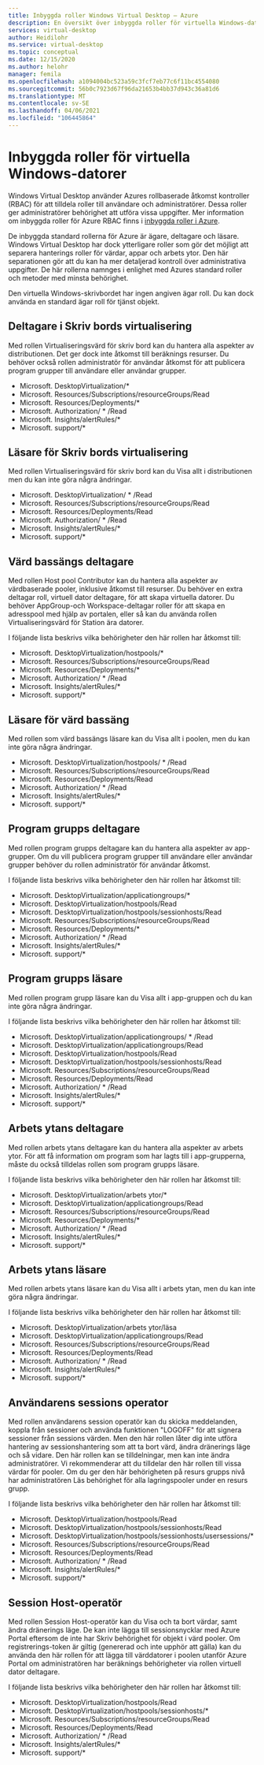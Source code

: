 ```yaml
---
title: Inbyggda roller Windows Virtual Desktop – Azure
description: En översikt över inbyggda roller för virtuella Windows-datorer som är tillgängliga för Azure RBAC.
services: virtual-desktop
author: Heidilohr
ms.service: virtual-desktop
ms.topic: conceptual
ms.date: 12/15/2020
ms.author: helohr
manager: femila
ms.openlocfilehash: a1094004bc523a59c3fcf7eb77c6f11bc4554080
ms.sourcegitcommit: 56b0c7923d67f96da21653b4bb37d943c36a81d6
ms.translationtype: MT
ms.contentlocale: sv-SE
ms.lasthandoff: 04/06/2021
ms.locfileid: "106445864"
---
```

# <a name="built-in-roles-for-windows-virtual-desktop"></a>Inbyggda roller för virtuella Windows-datorer

Windows Virtual Desktop använder Azures rollbaserade åtkomst kontroller (RBAC) för att tilldela roller till användare och administratörer. Dessa roller ger administratörer behörighet att utföra vissa uppgifter. Mer information om inbyggda roller för Azure RBAC finns i [inbyggda roller i Azure](../role-based-access-control/built-in-roles.md).

De inbyggda standard rollerna för Azure är ägare, deltagare och läsare. Windows Virtual Desktop har dock ytterligare roller som gör det möjligt att separera hanterings roller för värdar, appar och arbets ytor. Den här separationen gör att du kan ha mer detaljerad kontroll över administrativa uppgifter. De här rollerna namnges i enlighet med Azures standard roller och metoder med minsta behörighet.

Den virtuella Windows-skrivbordet har ingen angiven ägar roll. Du kan dock använda en standard ägar roll för tjänst objekt.

## <a name="desktop-virtualization-contributor"></a>Deltagare i Skriv bords virtualisering

Med rollen Virtualiseringsvärd för skriv bord kan du hantera alla aspekter av distributionen. Det ger dock inte åtkomst till beräknings resurser. Du behöver också rollen administratör för användar åtkomst för att publicera program grupper till användare eller användar grupper.


- Microsoft. DesktopVirtualization/\* 
- Microsoft. Resources/Subscriptions/resourceGroups/Read
- Microsoft. Resources/Deployments/\*
- Microsoft. Authorization/ \* /Read
- Microsoft. Insights/alertRules/\*
- Microsoft. support/\*

## <a name="desktop-virtualization-reader"></a>Läsare för Skriv bords virtualisering

Med rollen Virtualiseringsvärd för skriv bord kan du Visa allt i distributionen men du kan inte göra några ändringar.

- Microsoft. DesktopVirtualization/ \* /Read
- Microsoft. Resources/Subscriptions/resourceGroups/Read
- Microsoft. Resources/Deployments/Read
- Microsoft. Authorization/ \* /Read
- Microsoft. Insights/alertRules/\*
- Microsoft. support/\*

## <a name="host-pool-contributor"></a>Värd bassängs deltagare

Med rollen Host pool Contributor kan du hantera alla aspekter av värdbaserade pooler, inklusive åtkomst till resurser. Du behöver en extra deltagar roll, virtuell dator deltagare, för att skapa virtuella datorer. Du behöver AppGroup-och Workspace-deltagar roller för att skapa en adresspool med hjälp av portalen, eller så kan du använda rollen Virtualiseringsvärd för Station ära datorer.

I följande lista beskrivs vilka behörigheter den här rollen har åtkomst till:

- Microsoft. DesktopVirtualization/hostpools/\*
- Microsoft. Resources/Subscriptions/resourceGroups/Read
- Microsoft. Resources/Deployments/\*
- Microsoft. Authorization/ \* /Read
- Microsoft. Insights/alertRules/\*
- Microsoft. support/\*

## <a name="host-pool-reader"></a>Läsare för värd bassäng

Med rollen som värd bassängs läsare kan du Visa allt i poolen, men du kan inte göra några ändringar.

- Microsoft. DesktopVirtualization/hostpools/ \* /Read
- Microsoft. Resources/Subscriptions/resourceGroups/Read
- Microsoft. Resources/Deployments/Read
- Microsoft. Authorization/ \* /Read
- Microsoft. Insights/alertRules/\*
- Microsoft. support/\*

## <a name="application-group-contributor"></a>Program grupps deltagare

Med rollen program grupps deltagare kan du hantera alla aspekter av app-grupper. Om du vill publicera program grupper till användare eller användar grupper behöver du rollen administratör för användar åtkomst.

I följande lista beskrivs vilka behörigheter den här rollen har åtkomst till:

- Microsoft. DesktopVirtualization/applicationgroups/\*
- Microsoft. DesktopVirtualization/hostpools/Read
- Microsoft. DesktopVirtualization/hostpools/sessionhosts/Read
- Microsoft. Resources/Subscriptions/resourceGroups/Read
- Microsoft. Resources/Deployments/\*
- Microsoft. Authorization/ \* /Read
- Microsoft. Insights/alertRules/\*
- Microsoft. support/\*

## <a name="application-group-reader"></a>Program grupps läsare

Med rollen program grupp läsare kan du Visa allt i app-gruppen och du kan inte göra några ändringar.

I följande lista beskrivs vilka behörigheter den här rollen har åtkomst till:

- Microsoft. DesktopVirtualization/applicationgroups/ \* /Read
- Microsoft. DesktopVirtualization/applicationgroups/Read
- Microsoft. DesktopVirtualization/hostpools/Read
- Microsoft. DesktopVirtualization/hostpools/sessionhosts/Read
- Microsoft. Resources/Subscriptions/resourceGroups/Read
- Microsoft. Resources/Deployments/Read
- Microsoft. Authorization/ \* /Read
- Microsoft. Insights/alertRules/\*
- Microsoft. support/\*

## <a name="workspace-contributor"></a>Arbets ytans deltagare

Med rollen arbets ytans deltagare kan du hantera alla aspekter av arbets ytor. För att få information om program som har lagts till i app-grupperna, måste du också tilldelas rollen som program grupps läsare.

I följande lista beskrivs vilka behörigheter den här rollen har åtkomst till:

- Microsoft. DesktopVirtualization/arbets ytor/\*
- Microsoft. DesktopVirtualization/applicationgroups/Read
- Microsoft. Resources/Subscriptions/resourceGroups/Read
- Microsoft. Resources/Deployments/\*
- Microsoft. Authorization/ \* /Read
- Microsoft. Insights/alertRules/\*
- Microsoft. support/\*

## <a name="workspace-reader"></a>Arbets ytans läsare

Med rollen arbets ytans läsare kan du Visa allt i arbets ytan, men du kan inte göra några ändringar.

I följande lista beskrivs vilka behörigheter den här rollen har åtkomst till:

- Microsoft. DesktopVirtualization/arbets ytor/läsa
- Microsoft. DesktopVirtualization/applicationgroups/Read
- Microsoft. Resources/Subscriptions/resourceGroups/Read
- Microsoft. Resources/Deployments/Read
- Microsoft. Authorization/ \* /Read
- Microsoft. Insights/alertRules/\*
- Microsoft. support/\*

## <a name="user-session-operator"></a>Användarens sessions operator

Med rollen användarens session operatör kan du skicka meddelanden, koppla från sessioner och använda funktionen "LOGOFF" för att signera sessioner från sessions värden. Men den här rollen låter dig inte utföra hantering av sessionshantering som att ta bort värd, ändra dränerings läge och så vidare. Den här rollen kan se tilldelningar, men kan inte ändra administratörer. Vi rekommenderar att du tilldelar den här rollen till vissa värdar för pooler. Om du ger den här behörigheten på resurs grupps nivå har administratören Läs behörighet för alla lagringspooler under en resurs grupp.

I följande lista beskrivs vilka behörigheter den här rollen har åtkomst till:

- Microsoft. DesktopVirtualization/hostpools/Read
- Microsoft. DesktopVirtualization/hostpools/sessionhosts/Read
- Microsoft. DesktopVirtualization/hostpools/sessionhosts/usersessions/\*
- Microsoft. Resources/Subscriptions/resourceGroups/Read
- Microsoft. Resources/Deployments/Read
- Microsoft. Authorization/ \* /Read
- Microsoft. Insights/alertRules/\*
- Microsoft. support/\*

## <a name="session-host-operator"></a>Session Host-operatör

Med rollen Session Host-operatör kan du Visa och ta bort värdar, samt ändra dränerings läge. De kan inte lägga till sessionsnycklar med Azure Portal eftersom de inte har Skriv behörighet för objekt i värd pooler. Om registrerings-token är giltig (genererad och inte upphör att gälla) kan du använda den här rollen för att lägga till värddatorer i poolen utanför Azure Portal om administratören har beräknings behörigheter via rollen virtuell dator deltagare.

I följande lista beskrivs vilka behörigheter den här rollen har åtkomst till:

- Microsoft. DesktopVirtualization/hostpools/Read
- Microsoft. DesktopVirtualization/hostpools/sessionhosts/\*
- Microsoft. Resources/Subscriptions/resourceGroups/Read
- Microsoft. Resources/Deployments/Read
- Microsoft. Authorization/ \* /Read
- Microsoft. Insights/alertRules/\*
- Microsoft. support/\*
